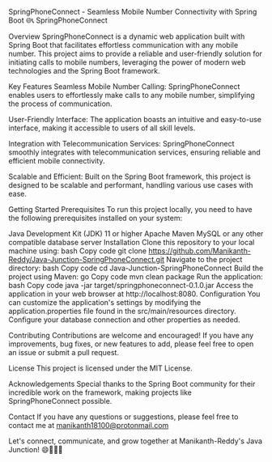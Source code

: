 SpringPhoneConnect - Seamless Mobile Number Connectivity with Spring Boot 🌐📞
SpringPhoneConnect

Overview
SpringPhoneConnect is a dynamic web application built with Spring Boot that facilitates effortless communication with any mobile number. This project aims to provide a reliable and user-friendly solution for initiating calls to mobile numbers, leveraging the power of modern web technologies and the Spring Boot framework.

Key Features
Seamless Mobile Number Calling: SpringPhoneConnect enables users to effortlessly make calls to any mobile number, simplifying the process of communication.

User-Friendly Interface: The application boasts an intuitive and easy-to-use interface, making it accessible to users of all skill levels.

Integration with Telecommunication Services: SpringPhoneConnect smoothly integrates with telecommunication services, ensuring reliable and efficient mobile connectivity.

Scalable and Efficient: Built on the Spring Boot framework, this project is designed to be scalable and performant, handling various use cases with ease.

Getting Started
Prerequisites
To run this project locally, you need to have the following prerequisites installed on your system:

Java Development Kit (JDK) 11 or higher
Apache Maven
MySQL or any other compatible database server
Installation
Clone this repository to your local machine using:
bash
Copy code
git clone https://github.com/Manikanth-Reddy/Java-Junction-SpringPhoneConnect.git
Navigate to the project directory:
bash
Copy code
cd Java-Junction-SpringPhoneConnect
Build the project using Maven:
go
Copy code
mvn clean package
Run the application:
bash
Copy code
java -jar target/springphoneconnect-0.1.0.jar
Access the application in your web browser at http://localhost:8080.
Configuration
You can customize the application's settings by modifying the application.properties file found in the src/main/resources directory. Configure your database connection and other properties as needed.

Contributing
Contributions are welcome and encouraged! If you have any improvements, bug fixes, or new features to add, please feel free to open an issue or submit a pull request.

License
This project is licensed under the MIT License.

Acknowledgements
Special thanks to the Spring Boot community for their incredible work on the framework, making projects like SpringPhoneConnect possible.

Contact
If you have any questions or suggestions, please feel free to contact me at manikanth18100@protonmail.com

Let's connect, communicate, and grow together at Manikanth-Reddy's Java Junction! 😄🌟👨‍💻
